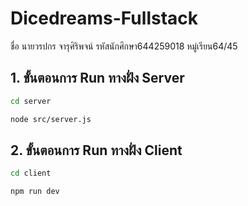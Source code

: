 # Dicedreams-Fullstack
 ชื่อ นายวรปกร จารุศิริพจน์ รหัสนักศึกษา644259018 หมู่เรียน64/45

## 1. ขั้นตอนการ Run ทางฝั่ง Server
```bash
cd server
```

```bash
node src/server.js
```

## 2. ขั้นตอนการ Run ทางฝั่ง Client
```bash
cd client
```

```bash
npm run dev
```
